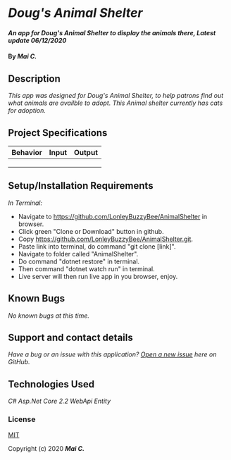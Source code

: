 # _Doug's Animal Shelter_

#### _An app for Doug's Animal Shelter to display the animals there, Latest update 06/12/2020_

#### By _**Mai C.**_



## Description

_This app was designed for Doug's Animal Shelter, to help patrons find out what animals are availble to adopt. This Animal shelter currently has cats for adoption._

## Project Specifications

| Behavior | Input | Output |
|---|---|---|
|   |   |   |
|   |   |   |
|   |   |   |

## Setup/Installation Requirements

_In Terminal:_

* Navigate to https://github.com/LonleyBuzzyBee/AnimalShelter in browser.
* Click green "Clone or Download" button in github.
* Copy https://github.com/LonleyBuzzyBee/AnimalShelter.git.
* Paste link into terminal, do command "git clone [link]".
* Navigate to folder called "AnimalShelter".
* Do command "dotnet restore" in terminal.
* Then command "dotnet watch run" in terminal.
* Live server will then run live app in you browser, enjoy.

## Known Bugs

_No known bugs at this time._

## Support and contact details

_Have a bug or an issue with this application? [Open a new issue](https://github.com/LonleyBuzzyBee/AnimalShelter/issues) here on GitHub._

## Technologies Used

_C#_
_Asp.Net Core 2.2 WebApi_
_Entity_

### License

[MIT](https://choosealicense.com/licenses/mit/)

Copyright (c) 2020 **_Mai C._**